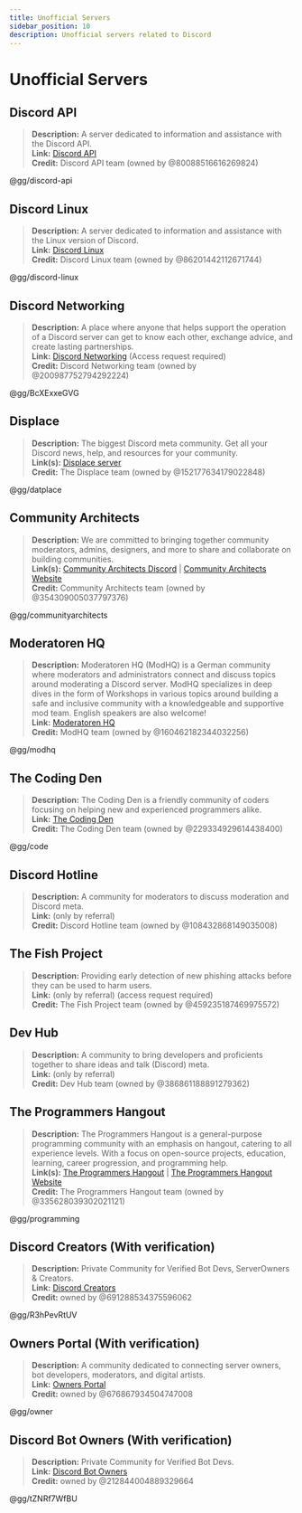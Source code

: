 ```yaml
---
title: Unofficial Servers
sidebar_position: 10
description: Unofficial servers related to Discord
---
```


# Unofficial Servers

## Discord API

> **Description:** A server dedicated to information and assistance with the Discord API.   <br/>
**Link:** [Discord API](https://discord.gg/discord-api)   <br/>
**Credit:** Discord API team (owned by @80088516616269824)

@gg/discord-api

## Discord Linux

> **Description:** A server dedicated to information and assistance with the Linux version of Discord.   <br/>
**Link:** [Discord Linux](https://discord.gg/discord-linux)   <br/>
**Credit:** Discord Linux team (owned by @86201442112671744)

@gg/discord-linux


## Discord Networking

> **Description:** A place where anyone that helps support the operation of a Discord server can get to know each other, exchange advice, and create lasting partnerships.   <br/>
**Link:** [Discord Networking](https://discord.gg/BcXExxeGVG) (Access request required)   <br/>
**Credit:** Discord Networking team (owned by @200987752794292224)

@gg/BcXExxeGVG

## Displace

> **Description:** The biggest Discord meta community. Get all your Discord news, help, and resources for your community.   <br/>
**Link(s):** [Displace server](https://discord.gg/datplace)   <br/>
**Credit:** The Displace team (owned by @152177634179022848)

@gg/datplace

## Community Architects

> **Description:** We are committed to bringing together community moderators, admins, designers, and more to share and collaborate on building communities.   <br/>
**Link(s):** [Community Architects Discord](https://discord.gg/communityarchitects) | [Community Architects Website](https://communityarchitects.net)   <br/>
**Credit:** Community Architects team (owned by @354309005037797376)

@gg/communityarchitects

## Moderatoren HQ
> **Description:** Moderatoren HQ (ModHQ) is a German community where moderators and administrators connect and discuss topics around moderating a Discord server. ModHQ specializes in deep dives in the form of Workshops in various topics around building a safe and inclusive community with a knowledgeable and supportive mod team. English speakers are also welcome!  <br/>
**Link:** [Moderatoren HQ](https://discord.gg/modhq)  <br/>
**Credit:** ModHQ team (owned by @160462182344032256)

@gg/modhq

## The Coding Den

> **Description:**  The Coding Den is a friendly community of coders focusing on helping new and experienced programmers alike.   <br/>
**Link:** [The Coding Den](https://discord.gg/code)   <br/>
**Credit:** The Coding Den team (owned by @229334929614438400)

@gg/code

## Discord Hotline

> **Description:** A community for moderators to discuss moderation and Discord meta.   <br/>
**Link:** (only by referral)   <br/>
**Credit:** Discord Hotline team (owned by @108432868149035008)

## The Fish Project

> **Description:** Providing early detection of new phishing attacks before they can be used to harm users.   <br/>
**Link:** (only by referral) (access request required)   <br/>
**Credit:** The Fish Project team (owned by @459235187469975572)

## Dev Hub

> **Description:** A community to bring developers and proficients together to share ideas and talk (Discord) meta.   <br/>
**Link:** (only by referral)   <br/>
**Credit:** Dev Hub team (owned by @386861188891279362)

## The Programmers Hangout

> **Description:** The Programmers Hangout is a general-purpose programming community with an emphasis on hangout, catering to all experience levels. With a focus on open-source projects, education, learning, career progression, and programming help.  <br/>
**Link(s):** [The Programmers Hangout](https://discord.gg/programming) | [The Programmers Hangout Website](https://theprogrammershangout.com/)   <br/>
**Credit:** The Programmers Hangout team (owned by @335628039302021121)

@gg/programming

## Discord Creators (With verification)

> **Description:** Private Community for Verified Bot Devs, ServerOwners & Creators.  <br/>
**Link:** [Discord Creators](https://discord.gg/R3hPevRtUV)  <br/>
**Credit:** owned by @691288534375596062

@gg/R3hPevRtUV

## Owners Portal (With verification)

> **Description:** A community dedicated to connecting server owners, bot developers, moderators, and digital
> artists.  <br/>
**Link:** [Owners Portal](https://discord.gg/owner)  <br/>
**Credit:** owned by @676867934504747008

@gg/owner

## Discord Bot Owners (With verification)

> **Description:** Private Community for Verified Bot Devs.  <br/>
**Link:** [Discord Bot Owners](https://discord.gg/tZNRf7WfBU)  <br/>
**Credit:** owned by @212844004889329664

@gg/tZNRf7WfBU

